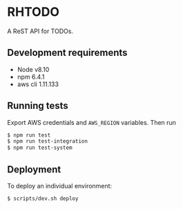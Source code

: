 # RHTODO

A ReST API for TODOs.

## Development requirements

* Node v8.10
* npm 6.4.1
* aws cli 1.11.133

## Running tests

Export AWS credentials and `AWS_REGION` variables. Then run

```sh
$ npm run test
$ npm run test-integration
$ npm run test-system
```

## Deployment

To deploy an individual environment:

```sh
$ scripts/dev.sh deploy
```
